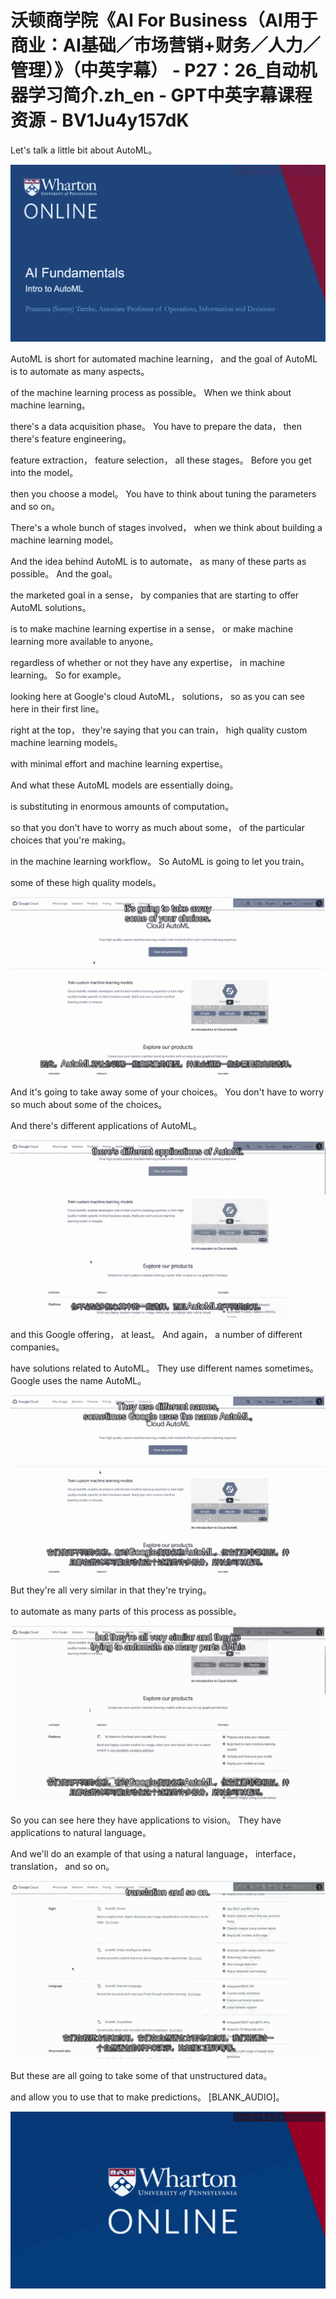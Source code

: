 # 沃顿商学院《AI For Business（AI用于商业：AI基础／市场营销+财务／人力／管理）》（中英字幕） - P27：26_自动机器学习简介.zh_en - GPT中英字幕课程资源 - BV1Ju4y157dK

 Let's talk a little bit about AutoML。

![](img/d7441b5f6ac37256af847016a4798e00_1.png)

 AutoML is short for automated machine learning， and the goal of AutoML is to automate as many aspects。

 of the machine learning process as possible。 When we think about machine learning。

 there's a data acquisition phase。 You have to prepare the data， then there's feature engineering。

 feature extraction， feature selection， all these stages。 Before you get into the model。

 then you choose a model。 You have to think about tuning the parameters and so on。

 There's a whole bunch of stages involved， when we think about building a machine learning model。

 And the idea behind AutoML is to automate， as many of these parts as possible。 And the goal。

 the marketed goal in a sense， by companies that are starting to offer AutoML solutions。

 is to make machine learning expertise in a sense， or make machine learning more available to anyone。

 regardless of whether or not they have any expertise， in machine learning。 So for example。

 looking here at Google's cloud AutoML， solutions， so as you can see here in their first line。

 right at the top， they're saying that you can train， high quality custom machine learning models。

 with minimal effort and machine learning expertise。

 And what these AutoML models are essentially doing。

 is substituting in enormous amounts of computation。

 so that you don't have to worry as much about some， of the particular choices that you're making。

 in the machine learning workflow。 So AutoML is going to let you train。

 some of these high quality models。

![](img/d7441b5f6ac37256af847016a4798e00_3.png)

 And it's going to take away some of your choices。 You don't have to worry so much about some of the choices。

 And there's different applications of AutoML。

![](img/d7441b5f6ac37256af847016a4798e00_5.png)

 and this Google offering， at least。 And again， a number of different companies。

 have solutions related to AutoML。 They use different names sometimes。 Google uses the name AutoML。



![](img/d7441b5f6ac37256af847016a4798e00_7.png)

 But they're all very similar in that they're trying。

 to automate as many parts of this process as possible。



![](img/d7441b5f6ac37256af847016a4798e00_9.png)

 So you can see here they have applications to vision。 They have applications to natural language。

 And we'll do an example of that using a natural language， interface， translation， and so on。



![](img/d7441b5f6ac37256af847016a4798e00_11.png)

 But these are all going to take some of that unstructured data。

 and allow you to use that to make predictions。 [BLANK_AUDIO]。



![](img/d7441b5f6ac37256af847016a4798e00_13.png)